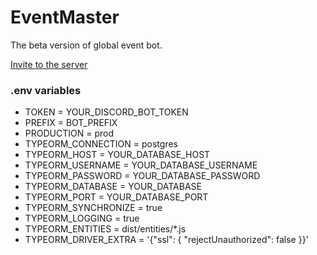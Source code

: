 # EventMaster
The beta version of global event bot.

[Invite to the server](https://discord.com/api/oauth2/authorize?client_id=488973809185980416&permissions=139645676561&scope=bot%20applications.commands)
### .env variables
- TOKEN = YOUR_DISCORD_BOT_TOKEN
- PREFIX = BOT_PREFIX
- PRODUCTION = prod
- TYPEORM_CONNECTION = postgres
- TYPEORM_HOST = YOUR_DATABASE_HOST
- TYPEORM_USERNAME = YOUR_DATABASE_USERNAME
- TYPEORM_PASSWORD = YOUR_DATABASE_PASSWORD
- TYPEORM_DATABASE = YOUR_DATABASE
- TYPEORM_PORT = YOUR_DATABASE_PORT
- TYPEORM_SYNCHRONIZE = true
- TYPEORM_LOGGING = true
- TYPEORM_ENTITIES = dist/entities/*.js
- TYPEORM_DRIVER_EXTRA = '{"ssl": { "rejectUnauthorized": false }}'
